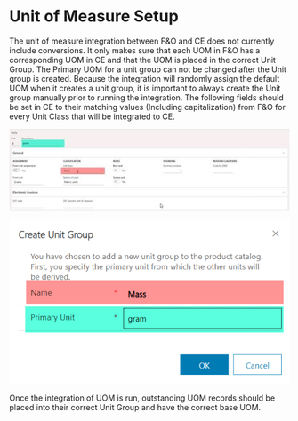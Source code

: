 ﻿# Unit of Measure Setup
The unit of measure integration between F&O and CE does not currently include conversions. It only makes sure that each UOM in F&O has a corresponding UOM in CE and that the UOM is placed in the correct Unit Group. The Primary UOM for a unit group can not be changed after the Unit group is created. Because the integration will randomly assign the default UOM when it creates a unit group, it is important to always create the Unit group manually prior to running the integration. The following fields should be set in CE to their matching values (Including capitalization) from F&O for every Unit Class that will be integrated to CE.

   ![UOM](./assets/images/UOM/UOM1.jpg)

   ![UOM](./assets/images/UOM/UOM2.png)

Once the integration of UOM is run, outstanding UOM records should be placed into their correct Unit Group and have the correct base UOM.

